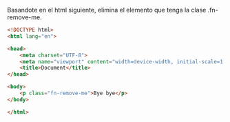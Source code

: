 Basandote en el html siguiente, elimina el elemento que tenga la clase .fn-remove-me.

```html
<!DOCTYPE html>
<html lang="en">

<head>
    <meta charset="UTF-8">
    <meta name="viewport" content="width=device-width, initial-scale=1.0">
    <title>Document</title>
</head>

<body>
    <p class="fn-remove-me">Bye bye</p>
</body>

</html>
```